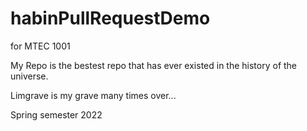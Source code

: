 # habinPullRequestDemo
for MTEC 1001

My Repo is the bestest repo that has ever existed in the history of the universe.

Limgrave is my grave many times over...

Spring semester 2022
